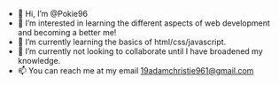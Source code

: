 - 👋 Hi, I’m @Pokie96
- 👀 I’m interested in learning the different aspects of web development and becoming a better me!
- 🌱 I’m currently learning the basics of html/css/javascript.
- 💞️ I’m currently not looking to collaborate until I have broadened my knowledge.
- 📫 You can reach me at my email 19adamchristie961@gmail.com

<!---
Pokie96/Pokie96 is a ✨ special ✨ repository because its `README.md` (this file) appears on your GitHub profile.
You can click the Preview link to take a look at your changes.
--->
